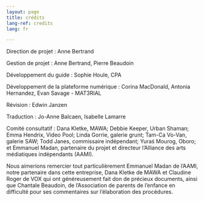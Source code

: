 ```yaml
---
layout: page
title: crédits
lang-ref: credits
lang: fr

---
```

Direction de projet : Anne Bertrand

Gestion de projet : Anne Bertrand, Pierre Beaudoin

Développement du guide : Sophie Houle, CPA

Développement de la plateforme numérique : Corina MacDonald, Antonia Hernandez, Evan Savage - MAT3RIAL

Révision : Edwin Janzen

Traduction : Jo-Anne Balcaen, Isabelle Lamarre

Comité consultatif : Dana Kletke, MAWA; Debbie Keeper, Urban Shaman; Emma Hendrix, Video Pool; Linda Gorrie, galerie grunt; Tam-Ca Vo-Van, galerie SAW; Todd Janes, commissaire indépendant; Yuraś Mourog, Oboro; et Emmanuel Madan, partenaire du projet et directeur l’Alliance des arts médiatiques indépendants (AAMI).

Nous aimerions remercier tout particulièrement Emmanuel Madan de l’AAMI, notre partenaire dans cette entreprise, Dana Kletke de MAWA et Claudine Roger de VOX qui ont généreusement fait don de précieux documents, ainsi que Chantale Beaudoin, de l’Association de parents de l’enfance en difficulté pour ses commentaires sur l’élaboration des procédures.